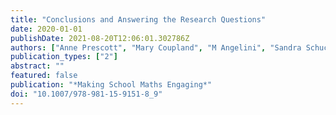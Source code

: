 ```yaml
---
title: "Conclusions and Answering the Research Questions"
date: 2020-01-01
publishDate: 2021-08-20T12:06:01.302786Z
authors: ["Anne Prescott", "Mary Coupland", "M Angelini", "Sandra Schuck"]
publication_types: ["2"]
abstract: ""
featured: false
publication: "*Making School Maths Engaging*"
doi: "10.1007/978-981-15-9151-8_9"
---
```



